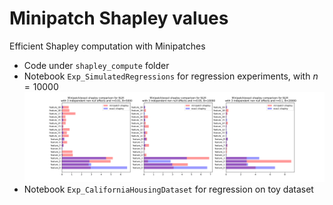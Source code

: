 # Minipatch Shapley values

Efficient Shapley computation with Minipatches
- Code under `shapley_compute` folder
- Notebook `Exp_SimulatedRegressions` for regression experiments, with $n = 10000$
   ![simulation_LM](./figures/NLM_shap_reg_1.svg)
- Notebook `Exp_CaliforniaHousingDataset` for regression on toy dataset
  
